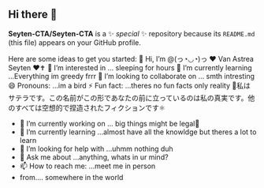 ## Hi there 👋
**Seyten-CTA/Seyten-CTA** is a ✨ _special_ ✨ repository because its `README.md` (this file) appears on your GitHub profile.

Here are some ideas to get you started:
👋 Hi, I’m @(っ◔◡◔)っ ♥ Van Astrea Seyten ♥✝️
👀 I’m interested in ... sleeping for hours
🌱 I’m currently learning ...Everything im greedy frrr
💞️ I’m looking to collaborate on ... smth intresting
😄 Pronouns: ...im a bird
⚡ Fun fact: ...theres no fun facts only reality
🎀私はサテラです。この名前がこの形であなたの前に立っているのは私の真実です。他のすべては空想的で捏造されたフィクションです⚛️
- 🔭 I’m currently working on ... big things might be legal👀
- 🌱 I’m currently learning ...almost have all the knowldge but theres a lot to learn
- 🤔 I’m looking for help with ...uhmm nothing duh
- 💬 Ask me about ...anything, whats in ur mind?
- 📫 How to reach me: ...meet me in person
- from.... somewhere in the world
